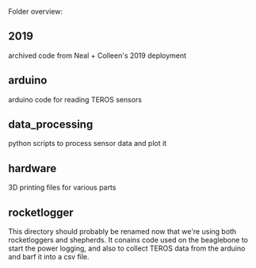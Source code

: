 

Folder overview:

## 2019

archived code from Neal + Colleen's 2019 deployment

## arduino

arduino code for reading TEROS sensors

## data_processing

python scripts to process sensor data and plot it

## hardware

3D printing files for various parts

## rocketlogger

This directory should probably be renamed now that we're using both rocketloggers and shepherds. It conains code used on the beaglebone to start the power logging, and also to collect TEROS data from the arduino and barf it into a csv file. 
